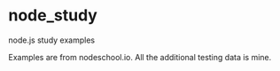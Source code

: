 node_study
==========

node.js study examples

Examples are from nodeschool.io.
All the additional testing data is mine.
